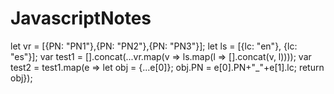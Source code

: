 # JavascriptNotes

let vr = [{PN: "PN1"},{PN: "PN2"},{PN: "PN3"}]; let ls = [{lc: "en"}, {lc: "es"}];
var test1 = [].concat(...vr.map(v => ls.map(l => [].concat(v, l))));
var test2 = test1.map(e => let obj = {...e[0]}; obj.PN = e[0].PN+"_"+e[1].lc; return obj});
